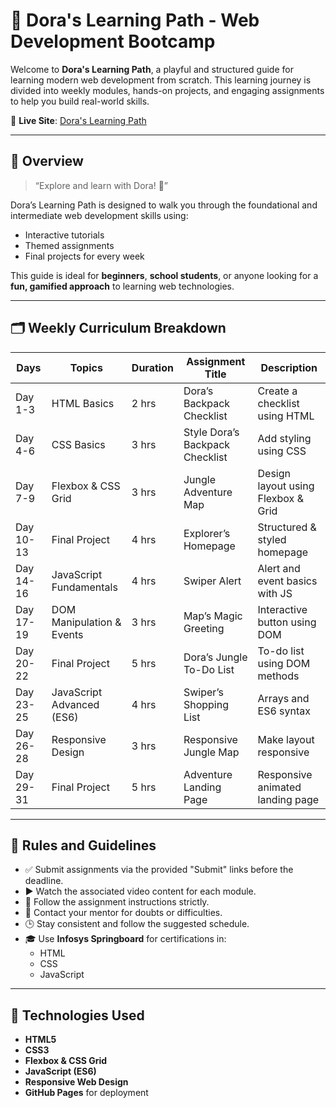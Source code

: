 # 🌟 Dora's Learning Path - Web Development Bootcamp

Welcome to **Dora's Learning Path**, a playful and structured guide for learning modern web development from scratch. This learning journey is divided into weekly modules, hands-on projects, and engaging assignments to help you build real-world skills.

🔗 **Live Site**: [Dora's Learning Path](https://openforgeit.github.io/Dora-s-Learning-Path/)

---

## 📘 Overview

> “Explore and learn with Dora! 🌟”

Dora’s Learning Path is designed to walk you through the foundational and intermediate web development skills using:
- Interactive tutorials
- Themed assignments
- Final projects for every week

This guide is ideal for **beginners**, **school students**, or anyone looking for a **fun, gamified approach** to learning web technologies.

---

## 🗂️ Weekly Curriculum Breakdown

| Days       | Topics                             | Duration | Assignment Title                  | Description                                    |
|------------|-------------------------------------|----------|-----------------------------------|------------------------------------------------|
| Day 1-3     | HTML Basics                        | 2 hrs    | Dora’s Backpack Checklist        | Create a checklist using HTML                  |
| Day 4-6     | CSS Basics                         | 3 hrs    | Style Dora’s Backpack Checklist  | Add styling using CSS                          |
| Day 7-9     | Flexbox & CSS Grid                 | 3 hrs    | Jungle Adventure Map             | Design layout using Flexbox & Grid             |
| Day 10-13   | Final Project                      | 4 hrs    | Explorer’s Homepage              | Structured & styled homepage                   |
| Day 14-16   | JavaScript Fundamentals            | 4 hrs    | Swiper Alert                     | Alert and event basics with JS                 |
| Day 17-19   | DOM Manipulation & Events          | 3 hrs    | Map’s Magic Greeting             | Interactive button using DOM                   |
| Day 20-22   | Final Project                      | 5 hrs    | Dora’s Jungle To-Do List         | To-do list using DOM methods                   |
| Day 23-25   | JavaScript Advanced (ES6)          | 4 hrs    | Swiper’s Shopping List           | Arrays and ES6 syntax                          |
| Day 26-28   | Responsive Design                  | 3 hrs    | Responsive Jungle Map            | Make layout responsive                         |
| Day 29-31   | Final Project                      | 5 hrs    | Adventure Landing Page           | Responsive animated landing page               |

---

## 📜 Rules and Guidelines

- ✅ Submit assignments via the provided "Submit" links before the deadline.
- ▶️ Watch the associated video content for each module.
- 📌 Follow the assignment instructions strictly.
- 💬 Contact your mentor for doubts or difficulties.
- 🕒 Stay consistent and follow the suggested schedule.
- 🎓 Use **Infosys Springboard** for certifications in:
  - HTML
  - CSS
  - JavaScript

---

## 🚀 Technologies Used

- **HTML5**
- **CSS3**
- **Flexbox & CSS Grid**
- **JavaScript (ES6)**
- **Responsive Web Design**
- **GitHub Pages** for deployment

